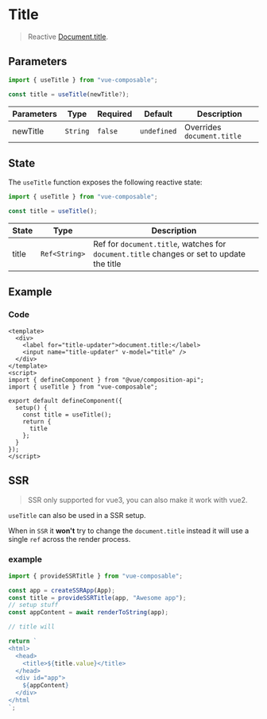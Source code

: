# Title

> Reactive [Document.title](https://developer.mozilla.org/en-US/docs/Web/API/Document/title).

## Parameters

```js
import { useTitle } from "vue-composable";

const title = useTitle(newTitle?);
```

| Parameters | Type     | Required | Default     | Description                |
| ---------- | -------- | -------- | ----------- | -------------------------- |
| newTitle   | `String` | `false`  | `undefined` | Overrides `document.title` |

## State

The `useTitle` function exposes the following reactive state:

```js
import { useTitle } from "vue-composable";

const title = useTitle();
```

| State | Type          | Description                                                                               |
| ----- | ------------- | ----------------------------------------------------------------------------------------- |
| title | `Ref<String>` | Ref for `document.title`, watches for `document.title` changes or set to update the title |

## Example

<title-example/>

### Code

```vue
<template>
  <div>
    <label for="title-updater">document.title:</label>
    <input name="title-updater" v-model="title" />
  </div>
</template>
<script>
import { defineComponent } from "@vue/composition-api";
import { useTitle } from "vue-composable";

export default defineComponent({
  setup() {
    const title = useTitle();
    return {
      title
    };
  }
});
</script>
```

## SSR

> SSR only supported for vue3, you can also make it work with vue2.

`useTitle` can also be used in a SSR setup.

When in `SSR` it **won't** try to change the `document.title` instead it will use a single `ref` across the render process.

### example

```ts
import { provideSSRTitle } from "vue-composable";

const app = createSSRApp(App);
const title = provideSSRTitle(app, "Awesome app");
// setup stuff
const appContent = await renderToString(app);

// title will

return `
<html>
  <head>
    <title>${title.value}</title>
  </head>
  <div id="app">
    ${appContent}
  </div>
</html
`;
```
